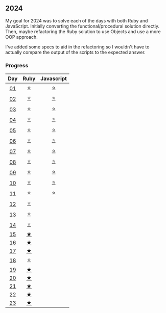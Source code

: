 ## 2024

My goal for 2024 was to solve each of the days with both Ruby and JavaScript. Initially converting the functional/procedural solution directly. Then, maybe refactoring the Ruby solution to use Objects and use a more OOP approach.

I've added some specs to aid in the refactoring so I wouldn't have to actually compare the output of the scripts to the expected answer.

### Progress

|                                  Day                                  |                                       Ruby                                       |                                    Javascript                                    |
| :-------------------------------------------------------------------: | :------------------------------------------------------------------------------: | :------------------------------------------------------------------------------: |
| [01](https://github.com/tannermares/advent-of-code/tree/main/2024/01) | [⭐️](https://github.com/tannermares/advent-of-code/tree/main/2024/01/answer.rb) | [⭐️](https://github.com/tannermares/advent-of-code/tree/main/2024/01/answer.js) |
| [02](https://github.com/tannermares/advent-of-code/tree/main/2024/02) | [⭐️](https://github.com/tannermares/advent-of-code/tree/main/2024/02/answer.rb) | [⭐️](https://github.com/tannermares/advent-of-code/tree/main/2024/02/answer.js) |
| [03](https://github.com/tannermares/advent-of-code/tree/main/2024/03) | [⭐️](https://github.com/tannermares/advent-of-code/tree/main/2024/03/answer.rb) | [⭐️](https://github.com/tannermares/advent-of-code/tree/main/2024/03/answer.js) |
| [04](https://github.com/tannermares/advent-of-code/tree/main/2024/04) | [⭐️](https://github.com/tannermares/advent-of-code/tree/main/2024/04/answer.rb) | [⭐️](https://github.com/tannermares/advent-of-code/tree/main/2024/04/answer.js) |
| [05](https://github.com/tannermares/advent-of-code/tree/main/2024/05) | [⭐️](https://github.com/tannermares/advent-of-code/tree/main/2024/05/answer.rb) | [⭐️](https://github.com/tannermares/advent-of-code/tree/main/2024/05/answer.js) |
| [06](https://github.com/tannermares/advent-of-code/tree/main/2024/06) | [⭐️](https://github.com/tannermares/advent-of-code/tree/main/2024/06/answer.rb) | [⭐️](https://github.com/tannermares/advent-of-code/tree/main/2024/06/answer.js) |
| [07](https://github.com/tannermares/advent-of-code/tree/main/2024/07) | [⭐️](https://github.com/tannermares/advent-of-code/tree/main/2024/07/answer.rb) | [⭐️](https://github.com/tannermares/advent-of-code/tree/main/2024/07/answer.js) |
| [08](https://github.com/tannermares/advent-of-code/tree/main/2024/08) | [⭐️](https://github.com/tannermares/advent-of-code/tree/main/2024/08/answer.rb) | [⭐️](https://github.com/tannermares/advent-of-code/tree/main/2024/08/answer.js) |
| [09](https://github.com/tannermares/advent-of-code/tree/main/2024/09) | [⭐️](https://github.com/tannermares/advent-of-code/tree/main/2024/09/answer.rb) | [⭐️](https://github.com/tannermares/advent-of-code/tree/main/2024/09/answer.js) |
| [10](https://github.com/tannermares/advent-of-code/tree/main/2024/10) | [⭐️](https://github.com/tannermares/advent-of-code/tree/main/2024/10/answer.rb) | [⭐️](https://github.com/tannermares/advent-of-code/tree/main/2024/10/answer.js) |
| [11](https://github.com/tannermares/advent-of-code/tree/main/2024/11) | [⭐️](https://github.com/tannermares/advent-of-code/tree/main/2024/11/answer.rb) | [⭐️](https://github.com/tannermares/advent-of-code/tree/main/2024/11/answer.js) |
| [12](https://github.com/tannermares/advent-of-code/tree/main/2024/12) | [⭐️](https://github.com/tannermares/advent-of-code/tree/main/2024/12/answer.rb) |  [](https://github.com/tannermares/advent-of-code/tree/main/2024/12/answer.js)   |
| [13](https://github.com/tannermares/advent-of-code/tree/main/2024/13) | [⭐️](https://github.com/tannermares/advent-of-code/tree/main/2024/13/answer.rb) |  [](https://github.com/tannermares/advent-of-code/tree/main/2024/13/answer.js)   |
| [14](https://github.com/tannermares/advent-of-code/tree/main/2024/14) | [⭐️](https://github.com/tannermares/advent-of-code/tree/main/2024/14/answer.rb) |  [](https://github.com/tannermares/advent-of-code/tree/main/2024/14/answer.js)   |
| [15](https://github.com/tannermares/advent-of-code/tree/main/2024/15) |  [★](https://github.com/tannermares/advent-of-code/tree/main/2024/15/answer.rb)  |  [](https://github.com/tannermares/advent-of-code/tree/main/2024/15/answer.js)   |
| [16](https://github.com/tannermares/advent-of-code/tree/main/2024/16) |  [★](https://github.com/tannermares/advent-of-code/tree/main/2024/16/answer.rb)  |  [](https://github.com/tannermares/advent-of-code/tree/main/2024/16/answer.js)   |
| [17](https://github.com/tannermares/advent-of-code/tree/main/2024/17) |  [★](https://github.com/tannermares/advent-of-code/tree/main/2024/17/answer.rb)  |  [](https://github.com/tannermares/advent-of-code/tree/main/2024/17/answer.js)   |
| [18](https://github.com/tannermares/advent-of-code/tree/main/2024/18) | [⭐️](https://github.com/tannermares/advent-of-code/tree/main/2024/18/answer.rb) |  [](https://github.com/tannermares/advent-of-code/tree/main/2024/18/answer.js)   |
| [19](https://github.com/tannermares/advent-of-code/tree/main/2024/19) |  [★](https://github.com/tannermares/advent-of-code/tree/main/2024/19/answer.rb)  |  [](https://github.com/tannermares/advent-of-code/tree/main/2024/19/answer.js)   |
| [20](https://github.com/tannermares/advent-of-code/tree/main/2024/20) |  [★](https://github.com/tannermares/advent-of-code/tree/main/2024/20/answer.rb)  |  [](https://github.com/tannermares/advent-of-code/tree/main/2024/20/answer.js)   |
| [21](https://github.com/tannermares/advent-of-code/tree/main/2024/21) |  [★](https://github.com/tannermares/advent-of-code/tree/main/2024/21/answer.rb)  |  [](https://github.com/tannermares/advent-of-code/tree/main/2024/21/answer.js)   |
| [22](https://github.com/tannermares/advent-of-code/tree/main/2024/22) |  [★](https://github.com/tannermares/advent-of-code/tree/main/2024/22/answer.rb)  |  [](https://github.com/tannermares/advent-of-code/tree/main/2024/22/answer.js)   |
| [23](https://github.com/tannermares/advent-of-code/tree/main/2024/23) |  [★](https://github.com/tannermares/advent-of-code/tree/main/2024/23/answer.rb)  |  [](https://github.com/tannermares/advent-of-code/tree/main/2024/23/answer.js)   |
